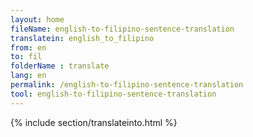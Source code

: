 ```yaml
---
layout: home
fileName: english-to-filipino-sentence-translation
translatein: english_to_filipino
from: en
to: fil
folderName : translate
lang: en
permalink: /english-to-filipino-sentence-translation
tool: english-to-filipino-sentence-translation
---
```

{% include section/translateinto.html %}
